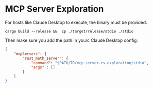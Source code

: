 # MCP Server Exploration

For hosts like Claude Desktop to execute, the binary must be provided.
```
cargo build --release &&  cp ./target/release/stdio ./stdio
```

Then make sure you add the path in yourc Claude Desktop config:
```json
{
    "mcpServers": {
        "rust_math_server": {
            "command": "$PATH/TO/mcp-server-rs-exploration/stdio",
            "args" : []
        }
    }
}
```
